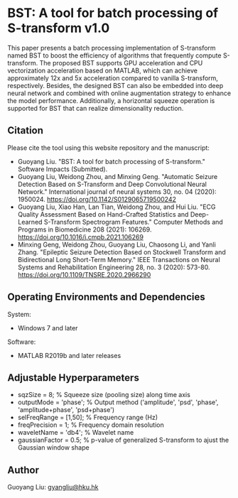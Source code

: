 # BST: A tool for batch processing of S-transform v1.0

This paper presents a batch processing implementation of S-transform named BST to boost the efficiency of algorithms that frequently compute S-transform. The proposed BST supports GPU acceleration and CPU vectorization acceleration based on MATLAB, which can achieve approximately 12x and 5x acceleration compared to vanilla S-transform, respectively. Besides, the designed BST can also be embedded into deep neural network and combined with online augmentation strategy to enhance the model performance. Additionally, a horizontal squeeze operation is supported for BST that can realize dimensionality reduction.

## Citation

Please cite the tool using this website repository and the manuscript:

- Guoyang Liu. "BST: A tool for batch processing of S-transform." Software Impacts (Submitted).
-	Guoyang Liu, Weidong Zhou, and Minxing Geng. "Automatic Seizure Detection Based on S-Transform and Deep Convolutional Neural Network." International journal of neural systems 30, no. 04 (2020): 1950024. https://doi.org/10.1142/S0129065719500242 
-	Guoyang Liu, Xiao Han, Lan Tian, Weidong Zhou, and Hui Liu. "ECG Quality Assessment Based on Hand-Crafted Statistics and Deep-Learned S-Transform Spectrogram Features." Computer Methods and Programs in Biomedicine 208 (2021): 106269. https://doi.org/10.1016/j.cmpb.2021.106269 
-	Minxing Geng, Weidong Zhou, Guoyang Liu, Chaosong Li, and Yanli Zhang. "Epileptic Seizure Detection Based on Stockwell Transform and Bidirectional Long Short-Term Memory." IEEE Transactions on Neural Systems and Rehabilitation Engineering 28, no. 3 (2020): 573-80. https://doi.org/10.1109/TNSRE.2020.2966290 

## Operating Environments and Dependencies

System:
- Windows 7 and later

Software:
- MATLAB R2019b and later releases

## Adjustable Hyperparameters

- sqzSize = 8;                    % Squeeze size (pooling size) along time axis
- outputMode = 'phase';           % Output method ('amplitude', 'psd', 'phase', 'amplitude+phase', 'psd+phase')
- selFreqRange = [1,50];          % Frequency range (Hz)
- freqPrecision = 1;              % Frequency domain resolution
- waveletName = 'db4';            % Wavelet name
- gaussianFactor = 0.5;           % p-value of generalized S-transform to ajust the Gaussian window shape

## Author

Guoyang Liu: gyangliu@hku.hk

